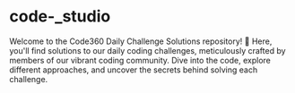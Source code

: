 # code-_studio
Welcome to the Code360 Daily Challenge Solutions repository! 🌟  Here, you'll find solutions to our daily coding challenges, meticulously crafted by members of our vibrant coding community. Dive into the code, explore different approaches, and uncover the secrets behind solving each challenge.
